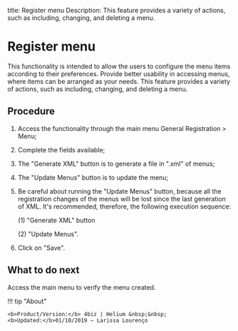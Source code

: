 title: Register menu
Description: This feature provides a variety of actions, such as including, changing, and deleting a menu. 
# Register menu

This functionality is intended to allow the users to configure the menu items according to their preferences. Provide better usability in accessing menus, where items can be arranged as your needs.
This feature provides a variety of actions, such as including, changing, and deleting a menu.

Procedure
-------------

1.  Access the functionality through the main menu General Registration \> Menu;

2.  Complete the fields available;

3.  The "Generate XML" button is to generate a file in ".xml" of menus;

4.  The "Update Menus" button is to update the menu;

5.  Be careful about running the "Update Menus" button, because all the
    registration changes of the menus will be lost since the last generation of
    XML. It's recommended, therefore, the following execution sequence: 
    
    (1) "Generate XML" button 
    
    (2) "Update Menus".

6.  Click on "Save".

What to do next
-------------------

Access the main menu to verify the menu created.

!!! tip "About"

    <b>Product/Version:</b> 4biz | Helium &nbsp;&nbsp;
    <b>Updated:</b>01/10/2019 – Larissa Lourenço

